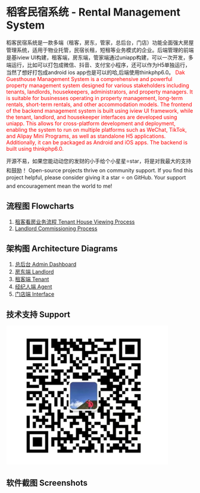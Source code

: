 # 稻客民宿系统 - Rental Management System
稻客民宿系统是一款多端（租客，房东，管家，总后台，门店）功能全面强大房屋管理系统，适用于物业托管，民宿长租，短租等业务模式的企业。后端管理的前端是基iview UI构建，租客端，房东端，管家端通过uniapp构建，可以一次开发，多端运行，比如可以打包成微信、抖音、支付宝小程序，还可以作为H5单独运行，当然了想好打包成android ios app也是可以的哈,后端使用thinkphp6.0。
<span style="color:red; frontSize:12px;">
Dak Guesthouse Management System is a comprehensive and powerful property management system designed for various stakeholders including tenants, landlords, housekeepers, administrators, and property managers. It is suitable for businesses operating in property management, long-term rentals, short-term rentals, and other accommodation models.
The frontend of the backend management system is built using iview UI framework, while the tenant, landlord, and housekeeper interfaces are developed using uniapp. This allows for cross-platform development and deployment, enabling the system to run on multiple platforms such as WeChat, TikTok, and Alipay Mini Programs, as well as standalone H5 applications. Additionally, it can be packaged as Android and iOS apps. The backend is built using thinkphp6.0.
</span>

开源不易，如果您能动动您的发财的小手给个小星星⭐star，将是对我最大的支持和鼓励！
Open-source projects thrive on community support. If you find this project helpful, please consider giving it a star ⭐️ on GitHub. Your support and encouragement mean the world to me!

## 流程图 Flowcharts
1.  [租客看房业务流程 Tenant House Viewing Process]()
2.  [Landlord Commissioning Process]()

## 架构图 Architecture Diagrams
1.  [总后台 Admin Dashboard]()
2.  [房东端 Landlord]()
3.  [租客端 Tenant ]()
4.  [经纪人端 Agent]()
5.  [门店端 Interface]()

## 技术支持 Support

![输入图片说明](screenshot/rrrrimage.png)

## 软件截图 Screenshots



